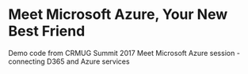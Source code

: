 # Meet Microsoft Azure, Your New Best Friend
Demo code from CRMUG Summit 2017 Meet Microsoft Azure session - connecting D365 and Azure services
